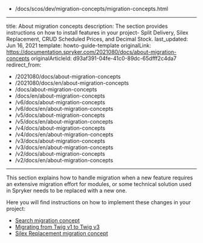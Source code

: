   - /docs/scos/dev/migration-concepts/migration-concepts.html
---
title: About migration concepts
description: The section provides instructions on how to install features in your project- Split Delivery, Silex Replacement, CRUD Scheduled Prices,  and Decimal Stock.
last_updated: Jun 16, 2021
template: howto-guide-template
originalLink: https://documentation.spryker.com/2021080/docs/about-migration-concepts
originalArticleId: d93af391-04fe-41c0-89dc-65dfff2c4da7
redirect_from:
  - /2021080/docs/about-migration-concepts
  - /2021080/docs/en/about-migration-concepts
  - /docs/about-migration-concepts
  - /docs/en/about-migration-concepts
  - /v6/docs/about-migration-concepts
  - /v6/docs/en/about-migration-concepts
  - /v5/docs/about-migration-concepts
  - /v5/docs/en/about-migration-concepts
  - /v4/docs/about-migration-concepts
  - /v4/docs/en/about-migration-concepts
  - /v3/docs/about-migration-concepts
  - /v3/docs/en/about-migration-concepts
  - /v2/docs/about-migration-concepts
  - /v2/docs/en/about-migration-concepts
---

This section explains how to handle migration when a new feature requires an extensive migration effort for modules, or some technical solution used in Spryker needs to be replaced with a new one.

Here you will find instructions on how to implement these changes in your project:
* [Search migration concept](/docs/pbc/all/search/{{site.version}}/base-shop/install-and-upgrade/search-migration-concept.html)
* [Migrating from Twig v1 to Twig v3](/docs/scos/dev/migration-concepts/migrating-from-twig-v1-to-twig-v3.html)
* [Silex Replacement migration concept](/docs/scos/dev/migration-concepts/silex-replacement/silex-replacement.html)
